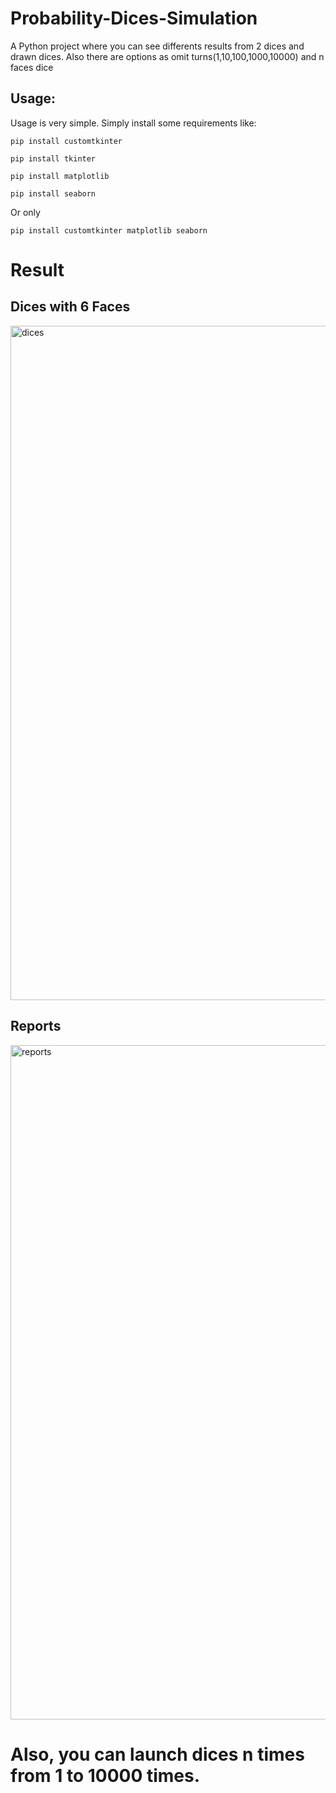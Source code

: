 # Probability-Dices-Simulation
A Python project where you can see differents results from 2 dices and drawn dices. Also there are options as omit turns(1,10,100,1000,10000) and n faces dice

## Usage:
Usage is very simple. Simply install some requirements like:
```
pip install customtkinter
```
```
pip install tkinter
```
```
pip install matplotlib
```
```
pip install seaborn
```
Or only 
```
pip install customtkinter matplotlib seaborn
```
# Result
## Dices with 6 Faces

<img width="1919" height="1079" alt="dices" src="https://github.com/user-attachments/assets/e5768ac6-0e89-401c-9ac2-e2af8e64b4f0" />

## Reports

<img width="1919" height="1079" alt="reports" src="https://github.com/user-attachments/assets/e010628d-fc55-4ad5-88cc-17d574d16e00" />

# Also, you can launch dices n times from 1 to 10000 times.
